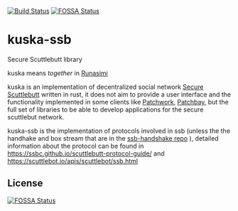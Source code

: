 [![Build Status](https://github.com/kuska-ssb/kuska-ssb/workflows/Rust/badge.svg)](https://github.com/kuska-ssb/kuska-ssb/actions?query=workflow%3ARust) [![FOSSA Status](https://app.fossa.com/api/projects/git%2Bgithub.com%2FKuska-ssb%2Fssb.svg?type=shield)](https://app.fossa.com/projects/git%2Bgithub.com%2FKuska-ssb%2Fssb?ref=badge_shield)


# kuska-ssb
Secure Scuttlebutt library

kuska means _together_ in [Runasimi](https://en.wikipedia.org/wiki/Quechuan_languages)

kuska is an implementation of decentralized social network [Secure Scuttlebutt](https://scuttlebutt.nz/) written in rust, it does not aim to provide a user interface and the functionality implemented in some clients like [Patchwork](https://github.com/ssbc/patchwork), [Patchbay](https://github.com/ssbc/patchbay), but the full set of libraries to be able to develop applications for the secure scuttlebut network.

kuska-ssb is the implementation of protocols involved in ssb (unless the the handhake and box stream that are in the [ssb-handshake repo](https://github.com/Kuska-ssb/kuska-handshake) ), detailed information about the protocol can be found in https://ssbc.github.io/scuttlebutt-protocol-guide/ and https://scuttlebot.io/apis/scuttlebot/ssb.html


## License
[![FOSSA Status](https://app.fossa.com/api/projects/git%2Bgithub.com%2FKuska-ssb%2Fssb.svg?type=large)](https://app.fossa.com/projects/git%2Bgithub.com%2FKuska-ssb%2Fssb?ref=badge_large)